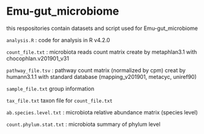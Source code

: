 # Emu-gut_microbiome

this respositories contain datasets and script used for Emu-gut_microbiome

`analysis.R` : code for analysis in R v4.2.0


`count_file.txt` : microbiota reads count matrix create by metaphlan3.1 with chocophlan.v201901_v31

`pathway_file.tsv` : pathway count matrix (normalized by cpm) creat by humann3.1.1 with standard database (mapping_v201901, metacyc, uniref90)

`sample_file.txt` group information

`tax_file.txt` taxon file for `count_file.txt`

`ab.species.level.txt` : microbiota relative abundance matrix (species level)

`count.phylum.stat.txt` : microbiota summary of phylum level
